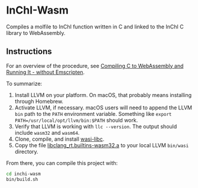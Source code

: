 # InChI-Wasm

Compiles a molfile to InChI function written in C and linked to the InChI C library to WebAssembly.

## Instructions

For an overview of the procedure, see [Compiling C to WebAssembly and Running It - without Emscripten](https://depth-first.com/articles/2019/10/16/compiling-c-to-webassembly-and-running-it-without-emscripten/).

To summarize:

1. Install LLVM on your platform. On macOS, that probably means installing through Homebrew.
2. Activate LLVM, if necessary. macOS users will need to append the LLVM `bin` path to the `PATH` environment variable. Something like `export PATH=/usr/local/opt/llvm/bin:$PATH` should work.
3. Verify that LLVM is working with `llc --version`. The output should include `wasm32` and `wasm64`.
4. Clone, compile, and install [wasi-libc](https://github.com/CraneStation/wasi-libc).
5. Copy the file [libclang_rt.builtins-wasm32.a](https://github.com/jedisct1/libclang_rt.builtins-wasm32.a) to your local LLVM `bin/wasi` directory.

From there, you can compile this project with:

```bash
cd inchi-wasm
bin/build.sh
```